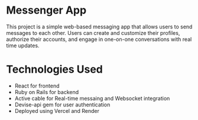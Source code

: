 # Messenger App

This project is a simple web-based messaging app that allows users to send messages to each other. Users can create and customize their profiles, authorize their accounts, and engage in one-on-one conversations with real time updates.

# Technologies Used

- React for frontend
- Ruby on Rails for backend
- Active cable for Real-time messaing and Websocket integration
- Devise-api gem for user authentication
- Deployed using Vercel and Render
